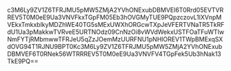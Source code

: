 c3M6Ly9ZV1Z6TFRJMU5pMW5ZMjA2YVhONExubDBMVEl6T0Rrd05EVTVRREV5T0M0eE9Ua3VNVFkxTGpFM05Eb3hOVGMyTUE9PQpzczovL1lXVnpMVEkxTmkxblkyMDZhWE40TG5sMExUWXhORGcwTXpJeVFERTVNaTR5TkRFdU1Ua3pMakkwTVRveE5URTNOdz09CnNzOi8vWVdWekxUSTFOaTFuWTIwNmFYTjRMbmwwTFRJeU5qZzJOemMzUURFNU1pNHlOREV1TWpBMExqSXdOVG94T1RJNU9BPT0Kc3M6Ly9ZV1Z6TFRJMU5pMW5ZMjA2YVhONExubDBMVEF6T0RNek56WTRRREV5T0M0eE9Ua3VNVFV4TGpFek5Ub3hNak13TkE9PQ==